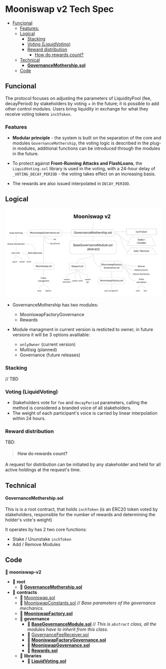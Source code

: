 
# Mooniswap v2 Tech Spec

- [Funcional](#funcional)
  + [Features:](#features)
  * [Logical](#logical)
    + [Stacking](#stacking)
    + [Voting (LiquidVoting)](#voting-liquidvoting)
    + [Reward distribution](#reward-distribution)
      - [How do rewards count?](#how-do-rewards-count)
  * [Technical](#technical)
      - [**GovernanceMothership.sol**](#governancemothershipsol)
  * [Code](#code)

## Funcional

The protocol focuses on adjusting the parameters of LiquidityPool (fee, decayPeriod) by stakeholders by voting + in the future; it is possible to add other control modules. 
Users bring liquidity in exchange for what they receive voting tokens `inchToken`.


### Features
- **Modular principle** - the system is built on the separation of the core and modules `GovernanceMothership`, the voting logic is described in the plug-in modules, additional functions can be introduced through the modules in the future.
- To protect against **Front-Running Attacks and FlashLoans**, the `LiquidVoting.sol` library is used in the voting, with a 24-hour delay of `_VOTING_DECAY_PERIOD` - the voting takes effect on an increasing basis.

- The rewards are also issued interpolated in `DECAY_PERIOD`. 
## Logical

![Moonisvap_v2_diagram](./Moonisvap_v2_diagram.png)

- GovernanceMothership has two modules:
    - MooniswapFactoryGovernance
    - Rewards

- Module managment in current version is resticted to owner, in future versions it will be 3 options avalilable:
    - `onlyOwner` (current version)
    - Multisig (planned)
    - Governance (future releases)

### Stacking
// TBD


### Voting (LiquidVoting)
- Stakeholders vote for `fee` and `decayPeriod` parameters, calling the method is considered a branded voice of all stakeholders.
- The weight of each participant's voice is carried by linear interpolation within 24 hours.


### Reward distribution

TBD:
> #### How do rewards count?

A request for distribution can be initiated by any stakeholder and held for all active holdings at the request's time.

## Technical

#### **GovernanceMothership.sol**
This is  is a root contract, that holds `inchToken` (is an ERC20 token voted by stakeholders, responsible for the number of rewards and determining the holder's vote's weight)

It operates by has 2 two core functions:

- Stake / Ununstake `inchToken`
- Add / Remove Modules

## Code

📂 __mooniswap\-v2__

- 📂 __root__
    - 📄 [**GovernanceMothership.sol**](contracts/inch/GovernanceMothership.sol)
- 📂 __contracts__
  - 📄 [Mooniswap.sol](contracts/Mooniswap.sol)
  - 📄 [MooniswapConstants.sol](contracts/MooniswapConstants.sol) // *Base parameters of the governance mechanics.*
  - 📄 [**MooniswapFactory.sol**](contracts/MooniswapFactory.sol)
  - 📂 __governance__
    - 📄 [**BaseGovernanceModule.sol**](contracts/governance/BaseGovernanceModule.sol)
    // *This is `abstract` class, all the modules have to inherit from this class.*
    - 📄 [GovernanceFeeReceiver.sol](contracts/governance/GovernanceFeeReceiver.sol)
    - 📄 [**MooniswapFactoryGovernance.sol**](contracts/governance/MooniswapFactoryGovernance.sol)
    - 📄 [**MooniswapGovernance.sol**](contracts/governance/MooniswapGovernance.sol)
    - 📄 [**Rewards.sol**](contracts/governance/rewards/Rewards.sol)
  - 📂 __libraries__
    - 📄 [**LiquidVoting.sol**](contracts/libraries/LiquidVoting.sol)
